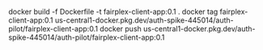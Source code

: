 docker build -f Dockerfile -t fairplex-client-app:0.1 .
docker tag fairplex-client-app:0.1 us-central1-docker.pkg.dev/auth-spike-445014/auth-pilot/fairplex-client-app:0.1
docker push us-central1-docker.pkg.dev/auth-spike-445014/auth-pilot/fairplex-client-app:0.1